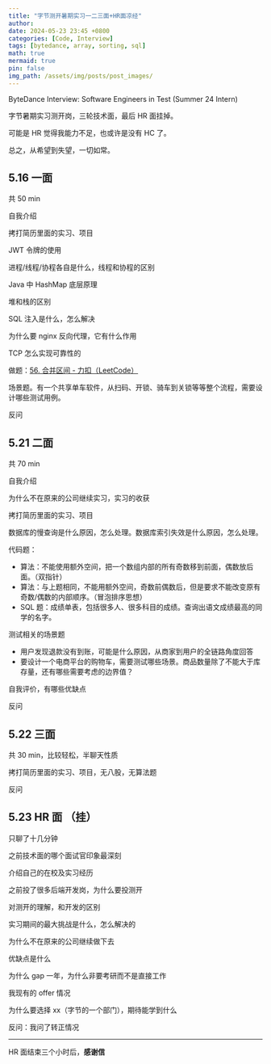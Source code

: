 ```yaml
---
title: "字节测开暑期实习一二三面+HR面凉经"
author: 
date: 2024-05-23 23:45 +0800
categories: [Code, Interview]
tags: [bytedance, array, sorting, sql]
math: true
mermaid: true
pin: false
img_path: /assets/img/posts/post_images/
---
```


ByteDance Interview: Software Engineers in Test (Summer 24 Intern)

字节暑期实习测开岗，三轮技术面，最后 HR 面挂掉。

可能是 HR 觉得我能力不足，也或许是没有 HC 了。

总之，从希望到失望，一切如常。

## 5.16 一面 

共 50 min

自我介绍

拷打简历里面的实习、项目

JWT 令牌的使用

进程/线程/协程各自是什么，线程和协程的区别

Java 中 HashMap 底层原理

堆和栈的区别

SQL 注入是什么，怎么解决

为什么要 nginx 反向代理，它有什么作用

TCP 怎么实现可靠性的

做题：[56. 合并区间 - 力扣（LeetCode）](https://leetcode.cn/problems/merge-intervals/description/)

场景题。有一个共享单车软件，从扫码、开锁、骑车到关锁等等整个流程，需要设计哪些测试用例。

反问



## 5.21 二面

共 70 min

自我介绍

为什么不在原来的公司继续实习，实习的收获

拷打简历里面的实习、项目

数据库的慢查询是什么原因，怎么处理。数据库索引失效是什么原因，怎么处理。

代码题：

- 算法：不能使用额外空间，把一个数组内部的所有奇数移到前面，偶数放后面。（双指针）
- 算法：与上题相同，不能用额外空间，奇数前偶数后，但是要求不能改变原有奇数/偶数的内部顺序。（冒泡排序思想）
- SQL 题：成绩单表，包括很多人、很多科目的成绩。查询出语文成绩最高的同学的名字。

测试相关的场景题

- 用户发现退款没有到账，可能是什么原因，从商家到用户的全链路角度回答
- 要设计一个电商平台的购物车，需要测试哪些场景。商品数量除了不能大于库存量，还有哪些需要考虑的边界值？

自我评价，有哪些优缺点

反问



## 5.22 三面

共 30 min，比较轻松，半聊天性质

拷打简历里面的实习、项目，无八股，无算法题

反问



## 5.23 HR 面 （挂）

只聊了十几分钟

之前技术面的哪个面试官印象最深刻

介绍自己的在校及实习经历

之前投了很多后端开发岗，为什么要投测开

对测开的理解，和开发的区别

实习期间的最大挑战是什么，怎么解决的

为什么不在原来的公司继续做下去

优缺点是什么

为什么 gap 一年，为什么非要考研而不是直接工作

我现有的 offer 情况

为什么要选择 xx（字节的一个部门），期待能学到什么

反问：我问了转正情况



---



HR 面结束三个小时后，**感谢信**

